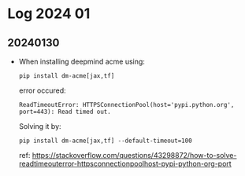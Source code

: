 # Log 2024 01 
## 20240130
- When installing deepmind acme using:
    ```
    pip install dm-acme[jax,tf]
    ```
    error occured: 
    ```
    ReadTimeoutError: HTTPSConnectionPool(host='pypi.python.org', port=443): Read timed out.
    ```
    Solving it by:
    ```
    pip install dm-acme[jax,tf] --default-timeout=100
    ```
    ref: https://stackoverflow.com/questions/43298872/how-to-solve-readtimeouterror-httpsconnectionpoolhost-pypi-python-org-port